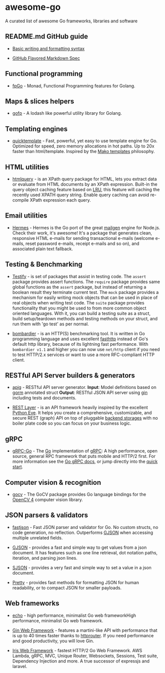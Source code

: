 # awesome-go
A curated list of awesome Go frameworks, libraries and software

## README.md GitHub guide

* [Basic writing and formatting syntax](https://docs.github.com/en/github/writing-on-github/getting-started-with-writing-and-formatting-on-github/basic-writing-and-formatting-syntax)

* [GitHub Flavored Markdown Spec](https://github.github.com/gfm/https://github.github.com/gfm)

## Functional programming

* [fpGo](https://github.com/TeaEntityLab/fpGo) - Monad, Functional Programming features for Golang.

## Maps & slices helpers

* [gofp](https://github.com/rbrahul/gofp) - A lodash like powerful utility library for Golang.

## Templating engines

* [quicktemplate](https://github.com/valyala/quicktemplate) - Fast, powerful, yet easy to use template engine for Go. Optimized for speed, zero memory allocations in hot paths. Up to 20x faster than html/template. Inspired by the [Mako templates](http://www.makotemplates.org/) philosophy.

## HTML utilities

* [htmlquery](https://github.com/antchfx/htmlquery) - is an XPath query package for HTML,
  lets you extract data or evaluate from HTML documents by an XPath expression. 
  Built-in the query object caching feature based on [LRU](https://godoc.org/github.com/golang/groupcache/lru), 
  this feature will caching the recently used XPATH query string. 
  Enable query caching can avoid re-compile XPath expression each query. 

## Email utilities

* [Hermes](https://github.com/matcornic/hermes) - Hermes is the Go port of the great [mailgen](https://github.com/eladnava/mailgen) engine for Node.js. 
  Check their work, it's awesome! It's a package that generates clean, responsive HTML e-mails for sending transactional e-mails 
  (welcome e-mails, reset password e-mails, receipt e-mails and so on), and associated plain text fallback.

## Testing & Benchmarking

* [Testify](https://github.com/stretchr/testify) - is set of packages that assist in testing code.
  The `assert` package provides assert functions.
  The `require` package provides same global functions as the `assert` package, but instead of returning a boolean result they terminate current test.
  The `mock` package provides a mechanism for easily writing mock objects that can be used in place of real objects when writing test code.
  The `suite` package provides functionality that you might be used to from more common object oriented languages.  With it, you can build a testing suite as a struct, build setup/teardown methods and testing methods on your struct, and run them with 'go test' as per normal.

* [bombardier](https://github.com/codesenberg/bombardier) - is an HTTP(S) benchmarking tool. It is written in Go programming language and uses excellent [fasthttp](https://github.com/valyala/fasthttp) 
  instead of Go's default http library, because of its lightning fast performance. 
  With `bombardier v1.1` and higher you can now use `net/http` client if you need to test HTTP/2.x services or want to use a more RFC-compliant HTTP client.

## RESTful API Server builders & generators

* [apig](https://github.com/shimastripe/apig) - RESTful API server generator.
  **Input**: Model definitions based on [gorm](https://github.com/jinzhu/gorm) annotated struct
  **Output**: RESTful JSON API server using [gin](https://github.com/gin-gonic/gin) including tests and documents.

* [REST Layer](https://github.com/rs/rest-layer) - is an API framework heavily inspired by the excellent [Python Eve](http://python-eve.org). 
  It helps you create a comprehensive, customizable, and secure REST (graph) API on top of pluggable [backend storages](#main-storage-handlers) 
  with no boiler plate code so you can focus on your business logic.  

## gRPC

* [gRPC-Go](https://github.com/grpc/grpc-go) - The [Go](https://golang.org/) implementation of [gRPC](https://grpc.io/): A high performance, open source, general
  RPC framework that puts mobile and HTTP/2 first. For more information see the
  [Go gRPC docs](https://grpc.io/docs/languages/go), or jump directly into the [quick start](https://grpc.io/docs/languages/go/quickstart).

## Computer vision & recognition

* [gocv](https://github.com/hybridgroup/gocv) - The GoCV package provides Go language bindings for the [OpenCV 4](http://opencv.org/) computer vision library.

## JSON parsers & validators

* [fastjson](https://github.com/valyala/fastjson) - Fast JSON parser and validator for Go.
  No custom structs, no code generation, no reflection. Outperforms [GJSON](https://github.com/tidwall/gjson) when accessing multiple unrelated fields.
  
* [GJSON](https://github.com/tidwall/gjson) - provides a fast and simple way to get values from a json document. It has features such as one line retrieval, dot notation paths, iteration, and parsing json lines.

* [SJSON](https://github.com/tidwall/sjson) - provides a very fast and simple way to set a value in a json document.

* [Pretty](https://github.com/tidwall/pretty) - provides fast methods for formatting JSON for human readability, or to compact JSON for smaller payloads.

## Web frameworks

* [echo](https://github.com/labstack/echo) - high performance, minimalist Go web frameworkHigh performance, minimalist Go web framework.

* [Gin Web Framework](https://github.com/gin-gonic/gin) - features a martini-like API with performance that is up to 40 times faster thanks to [httprouter](https://github.com/julienschmidt/httprouter).
  If you need performance and good productivity, you will love Gin.
  
* [Iris Web Framework](https://github.com/kataras/iris) - fastest HTTP/2 Go Web Framework.
  AWS Lambda, gRPC, MVC, Unique Router, Websockets, Sessions, Test suite, Dependency Injection and more.
  A true successor of expressjs and laravel.